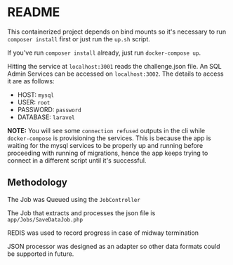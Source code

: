 # README

This containerized project depends on bind mounts so it's necessary to run `composer install` first or just run the `up.sh` script.

If you've run `composer install` already, just run `docker-compose up`.

Hitting the service at `localhost:3001` reads the challenge.json file.
An SQL Admin Services can be accessed on `localhost:3002`. The details to access it are as follows:
* HOST: `mysql`
* USER: `root`
* PASSWORD: `password`
* DATABASE: `laravel` 

__NOTE:__ You will see some `connection refused` outputs in the cli while `docker-compose` is provisioning the services. This is because the app is waiting for the mysql services to be properly up and running before proceeding with running of migrations, hence the app keeps trying to connect in a different script until it's successful.

## Methodology

The Job was Queued using the `JobController`

The Job that extracts and processes the json file is `app/Jobs/SaveDataJob.php`

REDIS was used to record progress in case of midway termination

JSON processor was designed as an adapter so other data formats could be supported in future.